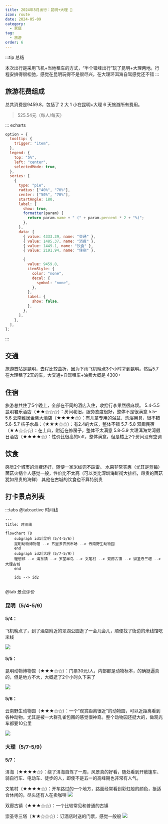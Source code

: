 ```yaml
---
title: 2024年5月出行：昆明+大理 👣
icon: route
date: 2024-05-09
category:
  - 家庭
tag:
  - 旅游
order: 6
---
```


:::tip 总结

本次出行是采用飞机+当地租车的方式，“半个错峰出行”玩了昆明+大理两地。行程安排得很松弛，感觉在昆明玩得不是很尽兴，在大理环洱海自驾感觉还不错
:::

## 旅游花费组成

总共消费是9459.8，包括了 2 大 1 小在昆明+大理 6 天旅游所有费用。
> 525.54元（每人/每天）

::: echarts

```js
option = {
  tooltip: {
    trigger: "item",
  },
  legend: {
    top: "5%",
    left: "center",
    selectedMode: true,
  },
  series: [
    {
      type: "pie",
      radius: ["40%", "70%"],
      center: ["50%", "70%"],
      startAngle: 180,
      label: {
        show: true,
        formatter(param) {
          return param.name + " (" + param.percent * 2 + "%)";
        },
      },
      data: [
        { value: 4333.39, name: "交通" },
        { value: 1485.37, name: "消费" },
        { value: 1449.1, name: "饮食" },
        { value: 2191.94, name: "住宿" },

        {
          value: 9459.8,
          itemStyle: {
            color: "none",
            decal: {
              symbol: "none",
            },
          },
          label: {
            show: false,
          },
        },
      ],
    },
  ],
};
```

:::

## 交通

旅游首站是昆明，去程比较曲折，因为下雨飞机晚点3个小时才到昆明。然后5.7在大理租了2天的车，大交通+自驾租车+油费大概是 4300+

## 住宿

旅游总共住了5个晚上，全部在不同的酒店入住，收拾行李果然很麻烦。
5.4-5.5 昆明君乐酒店（★★⚝⚝⚝）：房间老旧，服务态度很好，整体不是很满意
5.5-5.6 云南维居金鹰大酒店（★★★★⚝）：有儿童专用的浴盆、洗浴用具，很不错
5.6-5.7 桔子水晶：（★★★⚝⚝）：有2.4的大床，整体不错
5.7-5.8 双廊民宿（★★⚝⚝⚝）：在上山，附近在修房子，整体不太满意
5.8-5.9 大理洱海龙湾假日酒店（★★★★⚝）：性价比很高的loft，整体满意，但是楼上2个房间没有空调

## 饮食

感觉2个城市的消费还好，随便一家米线兜不踩雷。
水果非常实惠（尤其是蓝莓）
菌菇火锅个人感觉一般，性价比不太高（可以类比深圳海鲜街大排档，昂贵的菌菇犹如昂贵的海鲜）
其他在古城的饮食也不算特别贵

## 打卡景点列表

:::tabs
@tab:active 时间线
```mermaid
---
title: 时间线
---
flowchart TD
    subgraph id1[昆明（5/4-5/6）]
    昆明动物博物馆 --> 五里多农贸市场 --> 云南野生动物园
    end
    subgraph id2[大理（5/7-5/9）]
    理想邦 --> 海东镇 --> 罗荃半岛 --> 文笔村 --> 双廊古镇 --> 崇圣寺三塔 --> 大理古城
    end
    
    id1 --> id2


```


@tab 景点评价

### 昆明（5/4-5/9）

#### 5/4：

飞机晚点了，到了酒店附近的翠湖公园逛了一会儿会儿，顺便找了街边的米线馆吃米线

![](https://ak-d.tripcdn.com/images/100a1f000001grncg2491_C_1200_800_Q70.jpg)
#### 5/5：

昆明动物博物馆（★★★⚝⚝）：门票30元/人，内部都是动物标本，的确挺逼真的，但是地方不大，大概逛了2个小时久下来了

![](https://ak-d.tripcdn.com/images/0100k120008qj6ims144A_C_1200_800_Q70.jpg)

#### 5/6：

云南野生动物园（★★★⚝⚝）：一个“观赏距离很近”的动物园，可以近距离看到各种动物，尤其是被一大群孔雀包围的感觉很神奇。整个动物园还挺大的，做观光车都要10公里

![](https://ak-d.tripcdn.com/images/0106h120008a2w380476F_C_670_376_Q70.webp)

### 大理（5/7-5/9）

#### 5/7：

洱海（★★★★⚝）：绕了洱海自驾了一周，风景真的好看，随处看到开敞篷车、骑自行车、电动车、徒步的人，即使不是五一的高峰期也非常有人气。

<VidStack 
src="https://ak-v.tripcdn.com/videos/R30ucn14x8ttpws1707A5.mp4" 
poster="https://ak-d.tripcdn.com/images/100p0h0000008s7xqA6E5_C_1200_800_Q70.jpg"
/>

文笔村（★★★★⚝）：开车路过的一个地方，路面经常看到彩虹般的颜色，挺适合休闲的，尽头还有人在卖咖啡
![](https://ak-d.tripcdn.com/images/0102v12000ax82tslB3D7_C_1200_800_Q70.jpg)

双廊古镇（★★★⚝⚝）：一个比较常见和普通的古镇

<VidStack 
src="https://ak-v.tripcdn.com/videos/R30gcn1a0dh3k7bww5D19.mp4" 
poster="https://ak-d.tripcdn.com/images/01069120008fjx3hp1920_C_1200_800_Q70.jpg"
/>

崇圣寺三塔（★★⚝⚝⚝）：订酒店时送的门票，感觉一般般
![](https://ak-d.tripcdn.com/images/10070m000000dzwraCD0F_C_1200_800_Q70.jpg)